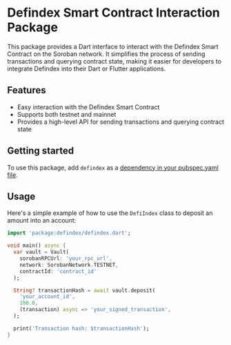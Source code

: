 # Defindex Smart Contract Interaction Package

This package provides a Dart interface to interact with the Defindex Smart Contract on the Soroban network. It simplifies the process of sending transactions and querying contract state, making it easier for developers to integrate Defindex into their Dart or Flutter applications.

## Features

- Easy interaction with the Defindex Smart Contract
- Supports both testnet and mainnet
- Provides a high-level API for sending transactions and querying contract state

## Getting started

To use this package, add `defindex` as a [dependency in your pubspec.yaml file](https://flutter.dev/docs/development/packages-and-plugins/using-packages).

## Usage

Here's a simple example of how to use the `DefiIndex` class to deposit an amount into an account:

```dart
import 'package:defindex/defindex.dart';

void main() async {
  var vault = Vault(
    sorobanRPCUrl: 'your_rpc_url',
    network: SorobanNetwork.TESTNET,
    contractId: 'contract_id'
  );

  String? transactionHash = await vault.deposit(
    'your_account_id',
    100.0,
    (transaction) async => 'your_signed_transaction',
  );

  print('Transaction hash: $transactionHash');
}
```
